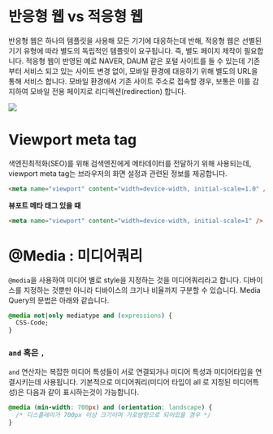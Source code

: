 # 반응형 웹 vs 적응형 웹

반응형 웹은 하나의 템플릿을 사용해 모든 기기에 대응하는데 반해, 적응형 웹은 선별된 기기 유형에 따라 별도의 독립적인 템플릿이 요구됩니다. 즉, 별도 페이지 제작이 필요합니다. 적응형 웹이 반영된 예로 NAVER, DAUM 같은 포털 사이트를 들 수 있는데 기존부터 서비스 되고 있는 사이트 변경 없이, 모바일 환경에 대응하기 위해 별도의 URL을 통해 서비스 합니다. 모바일 환경에서 기존 사이트 주소로 접속할 경우, 보통은 이를 감지하여 모바일 전용 페이지로 리디렉션(redirection) 합니다.

![](http://yamoo9.github.io/cj-olive-networks/assets/rwd/awd-rwd.jpg)

# Viewport meta tag

색엔진최적화(SEO)를 위해 검색엔진에게 메타데이터를 전달하기 위해 사용되는데, viewport meta tag는 브라우저의 화면 설정과 관련된 정보를 제공합니다.

```html
<meta name="viewport" content="width=device-width, initial-scale=1.0" />
```

**뷰포트 메타 태그 있을 때**

```html
<meta name="viewport" content="width=device-width, initial-scale=1" />
```

# @Media : 미디어쿼리

`@media`을 사용하여 미디어 별로 style을 지정하는 것을 미디어쿼리라고 합니다. 디바이스를 지정하는 것뿐만 아니라 디바이스의 크기나 비율까지 구분할 수 있습니다.
Media Query의 문법은 아래와 같습니다.

```css
@media not|only mediatype and (expressions) {
  CSS-Code;
}
```

### `and` 혹은 `,`

`and` 연산자는 복잡한 미디어 특성들이 서로 연결되거나 미디어 특성과 미디어타입을 연결시키는데 사용됩니다. 기본적으로 미디어쿼리(미디어 타입이 all 로 지정된 미디어특성)은 다음과 같이 표시하는것이 가능합니다.

```css
@media (min-width: 700px) and (orientation: landscape) {
  /* 디스플레이가 700px 이상 크기이며 가로방향으로 되어있을 경우 */
}
```
